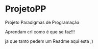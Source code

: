 ProjetoPP
=========

Projeto Paradigmas de Programação



Aprendam crl como é que se faz!!!

ja que tanto pedem um Readme aqui esta ;)
